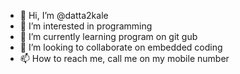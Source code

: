 - 👋 Hi, I’m @datta2kale
- 👀 I’m interested in programming
- 🌱 I’m currently learning program on git gub
- 💞️ I’m looking to collaborate on embedded coding 
- 📫 How to reach me, call me on my mobile number

<!---
datta2kale/datta2kale is a ✨ special ✨ repository because its `README.md` (this file) appears on your GitHub profile.
You can click the Preview link to take a look at your changes.
--->
